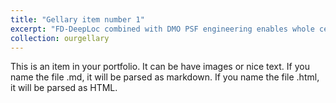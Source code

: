 ```yaml
---
title: "Gellary item number 1"
excerpt: "FD-DeepLoc combined with DMO PSF engineering enables whole cell 3D super-resolution imaging over large FOV<br/><img src='/images/gellary1.png'>"
collection: ourgellary
---
```


This is an item in your portfolio. It can be have images or nice text. If you name the file .md, it will be parsed as markdown. If you name the file .html, it will be parsed as HTML. 
